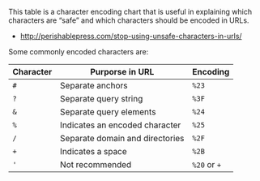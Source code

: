 This table is a character encoding chart that is useful in explaining which characters are “safe” and which characters should be encoded in URLs.
- http://perishablepress.com/stop-using-unsafe-characters-in-urls/

Some commonly encoded characters are:

| Character | Purporse in URL                 | Encoding     |
| --------- | ------------------------------- | ------------ |
| `#`       | Separate anchors                | `%23`        |
| `?`       | Separate query string           | `%3F`        |
| `&`       | Separate query elements         | `%24`        |
| `%`       | Indicates an encoded character  | `%25`        |
| `/`       | Separate domain and directories | `%2F`        |
| `+`       | Indicates a space               | `%2B`        |
| `'`       | Not recommended                 | `%20` or `+` |
